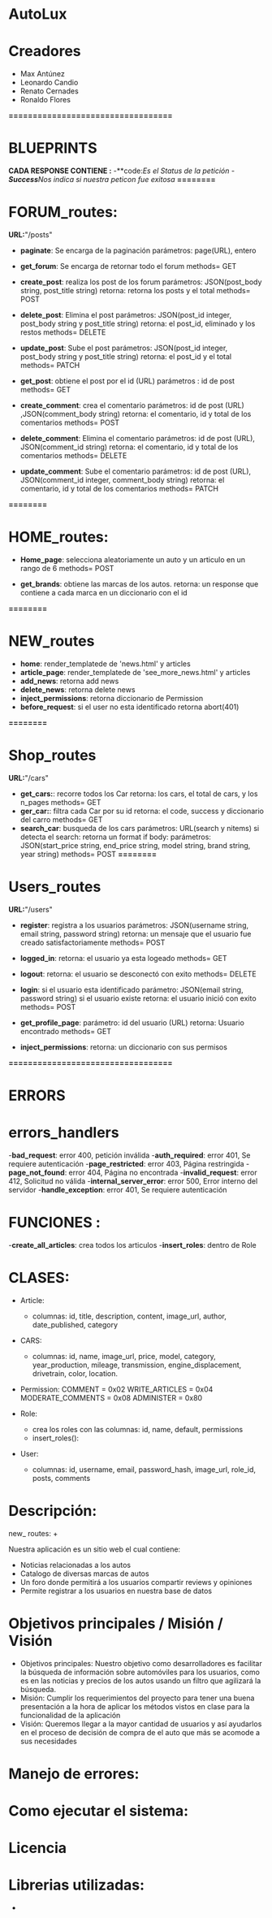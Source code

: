 # AutoLux

# Creadores

* Max Antúnez
* Leonardo Candio
* Renato Cernades
* Ronaldo Flores

**==================================**
# BLUEPRINTS
**CADA RESPONSE CONTIENE :**
    -**code:***Es el Status de la petición*
    -**Success***Nos indica si nuestra peticon fue exitosa*
**========**
# FORUM_routes:
**URL:**"/posts"


- **paginate**:
    Se encarga de la paginación
    parámetros: page(URL), entero


- **get_forum**:
    Se encarga de retornar todo el forum
    methods= GET


- **create_post**:
    realiza los post de los forum
    parámetros: JSON(post_body string, post_title string)
    retorna: retorna los posts y el total
    methods= POST


- **delete_post**:
    Elimina el post
    parámetros: JSON(post_id integer, post_body string y post_title string)
    retorna: el post_id, eliminado y los restos 
    methods= DELETE


- **update_post**:
    Sube el post
    parámetros: JSON(post_id integer, post_body string y post_title string)
    retorna: el post_id y el total
    methods= PATCH


- **get_post**:
    obtiene el post por el id (URL)
    parámetros : id de post 
    methods= GET


- **create_comment**:
    crea el comentario
    parámetros: id de post (URL) ,JSON(comment_body string)
    retorna: el comentario, id y total de los comentarios
    methods= POST


- **delete_comment**:
    Elimina el comentario
    parámetros: id de post (URL), JSON(comment_id string)
    retorna: el comentario, id y total de los comentarios
    methods= DELETE


- **update_comment**:
    Sube el comentario
    parámetros: id de post (URL), JSON(comment_id integer, comment_body string)
    retorna: el comentario, id y total de los comentarios 
    methods= PATCH



**========**
# HOME_routes:
- **Home_page**:
    selecciona aleatoriamente un auto y un articulo en un rango de 6
    methods= POST


- **get_brands**:
    obtiene las marcas de los autos.
    retorna: un response que contiene a cada marca en un diccionario con el id

**========**
# NEW_routes
- **home**:
    render_templatede de 'news.html' y articles
- **article_page**:
    render_templatede de 'see_more_news.html' y articles
- **add_news**:
    retorna add news
- **delete_news**:
    retorna delete news
- **inject_permissions**:
    retorna diccionario de Permission
- **before_request**:
    si el user no esta identificado retorna abort(401)

**========**
# Shop_routes
**URL:**"/cars"
- **get_cars:**:
    recorre todos los Car 
    retorna: los cars, el total de cars, y los n_pages
    methods= GET
- **ger_car:**:
    filtra cada Car por su id
    retorna: el code, success y diccionario del carro
    methods= GET
- **search_car**:
    busqueda de los cars
    parámetros: URL(search y nitems)
    si detecta el search:
        retorna un format
    if body:
    parámetros: JSON(start_price string, end_price string, model string, brand string, year string)
    methods= POST
**========**

# Users_routes
**URL:**"/users"
- **register**:
    registra a los usuarios
    parámetros: JSON(username string, email string, password string)
    retorna: un mensaje que el usuario fue creado satisfactoriamente
    methods= POST
- **logged_in**:
    retorna: el usuario ya esta logeado 
    methods= GET
- **logout**:
    retorna: el usuario se desconectó con exito 
    methods= DELETE
- **login**:
    si el usuario esta identificado
    parámetro: JSON(email string, password string)
    si el usuario existe retorna: el usuario inició con exito
    methods= POST
- **get_profile_page**:
    parámetro: id del usuario (URL)
    retorna: Usuario encontrado 
    methods= GET

- **inject_permissions**:
    retorna: un diccionario con sus permisos

**==================================**
# ERRORS
# errors_handlers   
-**bad_request**:
    error 400, petición inválida
-**auth_required**:
    error 401, Se requiere autenticación
-**page_restricted**:
    error 403, Página restringida
-**page_not_found**:
    error 404, Página no encontrada
-**invalid_request**:
    error 412, Solicitud no válida
-**internal_server_error**:
    error 500, Error interno del servidor
-**handle_exception**:
    error 401, Se requiere autenticación

# FUNCIONES :
-**create_all_articles**: 
    crea todos los articulos
-**insert_roles**: 
    dentro de Role

# CLASES:

+ Article:
    - columnas: id, title, description, content, image_url, author, date_published, category 
+ CARS:
    - columnas: id, name, image_url, price, model, category, year_production, mileage, transmission, engine_displacement, drivetrain, color, location.

+ Permission:
    COMMENT = 0x02
    WRITE_ARTICLES = 0x04
    MODERATE_COMMENTS = 0x08
    ADMINISTER = 0x80
+ Role:
    - crea los roles con las columnas: id, name, default, permissions
    - insert_roles():
+ User:
    - columnas: id, username, email, password_hash, image_url, role_id, posts, comments 

# Descripción:

new_ routes:
+ 

Nuestra aplicación es un sitio web el cual contiene:
+ Noticias relacionadas a los autos
+ Catalogo de diversas marcas de autos
+ Un foro donde permitirá a los usuarios compartir reviews y opiniones
+ Permite registrar a los usuarios en nuestra base de datos

# Objetivos principales / Misión / Visión
+ Objetivos principales:
    Nuestro objetivo como desarrolladores es facilitar la búsqueda de información
    sobre automóviles para los usuarios, como es en las noticias y precios de los
    autos usando un filtro que agilizará la búsqueda.
+ Misión:
    Cumplir los requerimientos del proyecto para tener una buena presentación a la
    hora de aplicar los métodos vistos en clase para la funcionalidad de la 
    aplicación
+ Visión:
    Queremos llegar a la mayor cantidad de usuarios y así ayudarlos en el proceso de 
    decisión de compra de el auto que más se acomode a sus necesidades

# Manejo de errores:

# Como ejecutar el sistema:


# Licencia



# Librerias utilizadas:
- 